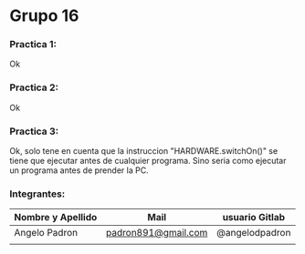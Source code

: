 # Grupo 16

### Practica 1:

Ok

### Practica 2:

Ok

### Practica 3:

Ok, solo tene en cuenta que la instruccion "HARDWARE.switchOn()" se tiene que ejecutar antes de cualquier programa. Sino seria como ejecutar un programa antes de prender la PC. 


### Integrantes:

| Nombre y Apellido              |      Mail                      |     usuario Gitlab   |
| -----------------------------  | ------------------------------ | -------------------  |
| Angelo Padron                  | padron891@gmail.com            | @angelodpadron       |
|                                |                                |                      |


